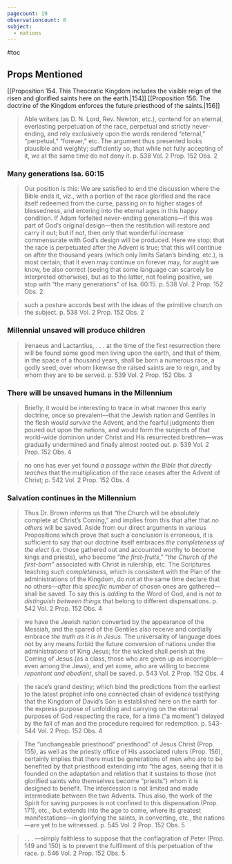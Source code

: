 ```yaml
---
pagecount: 19
observationcount: 8
subject:
  - nations
---
```

#toc

## Props Mentioned
[[Proposition 154. This Theocratic Kingdom includes the visible reign of the risen and glorified saints here on the earth.|154]] [[Proposition 156. The doctrine of the Kingdom enforces the future priesthood of the saints.|156]] 

>Able writers (as D. N. Lord, Rev. Newton, etc.), contend for an eternal, everlasting perpetuation of the race, perpetual and strictly never-ending, and rely exclusively upon the words rendered “eternal,” “perpetual,” “forever,” etc. The argument thus presented looks plausible and weighty; sufficiently so, that while not fully accepting of it, we at the same time do not deny it.
>p. 538 Vol. 2 Prop. 152 Obs. 2

### Many generations Isa. 60:15

>Our position is this: We are satisfied to end the discussion where the Bible ends it, viz., with a portion of the race glorified and the race itself redeemed from the curse, passing on to higher stages of blessedness, and entering into the eternal ages in this happy condition. If Adam forfeited never-ending generations—if this was part of God’s original design—then the restitution will restore and carry it out; but if not, then only that wonderful increase commensurate with God’s design will be produced. Here we stop: that the race is perpetuated after the Advent is true; that this will continue on after the thousand years (which only limits Satan’s binding, etc.), is most certain; that it even may continue on forever may, for aught we know, be also correct (seeing that some language can scarcely be interpreted otherwise), but as to the latter, not feeling positive, we stop with “the many generations” of Isa. 60:15.
>p. 538 Vol. 2 Prop. 152 Obs. 2

>such a posture accords best with the ideas of the primitive church on the subject.
>p. 538 Vol. 2 Prop. 152 Obs. 2

### Millennial unsaved will produce children

>Irenaeus and Lactantius, . . . at the time of the first resurrection there will be found some good men living upon the earth, and that of them, in the space of a thousand years, shall be born a numerous race, a godly seed, over whom likewise the raised saints are to reign, and by whom they are to be served.
>p. 539 Vol. 2 Prop. 152 Obs. 3

### There will be unsaved humans in the Millennium

>Briefly, it would be interesting to trace in what manner this early doctrine, once so prevalent—that the Jewish nation and Gentiles in the flesh *would survive* the Advent, and the fearful judgments then poured out upon the nations, and would form the subjects of that world-wide dominion under Christ and His resurrected brethren—was gradually undermined and finally almost rooted out.
>p. 539 Vol. 2 Prop. 152 Obs. 4

>no one has ever yet found *a passage within the Bible that directly teaches* that the multiplication of the race ceases after the Advent of Christ;
>p. 542 Vol. 2 Prop. 152 Obs. 4

### Salvation continues in the Millennium

>Thus Dr. Brown informs us that “the Church will be absolutely complete at Christ’s Coming,” and implies from this that after that *no others* will be saved. Aside from our direct arguments in various Propositions which prove that such a conclusion is erroneous, it is sufficient to say that our doctrine itself embraces *the completeness of the elect* (i.e. those gathered out and accounted worthy to become kings and priests), who become “*the first-fruits*,” “*the Church of the first-born*” associated with Christ in rulership, etc. The Scriptures teaching *such completeness*, which is consistent with the Plan of the administrations of the Kingdom, do not at the same time declare that no others—*after this specific number* of chosen ones are gathered—shall be saved. To say this is *adding* to the Word of God, and is not *to distinguish between things* that belong to different dispensations.
>p. 542 Vol. 2 Prop. 152 Obs. 4

>we have the Jewish nation converted by the appearance of the Messiah, and the spared of the Gentiles also receive and cordially embrace *the truth as it is in Jesus*. The universality of language does not by any means forbid the future conversion of nations under the administrations of King Jesus; for the wicked shall perish at the Coming of Jesus (as a class, those who are given up as incorrigible—even among the Jews), and yet some, who are willing to become *repentant and obedient*, shall be saved.
>p. 543 Vol. 2 Prop. 152 Obs. 4

>the race’s grand destiny; which bind the predictions from the earliest to the latest prophet info one connected chain of evidence testifying that the Kingdom of David’s Son is established here on the earth for the express purpose of unfolding and carrying on the eternal purposes of God respecting the race, for a time (“a moment”) delayed by the fall of man and the procedure required for redemption.
>p. 543-544 Vol. 2 Prop. 152 Obs. 4


>The “unchangeable priesthood” priesthood” of Jesus Christ (Prop. 155), as well as the priestly office of His associated rulers (Prop. 156), certainly implies that there must be generations of men who are to be benefited by that priesthood extending into “the ages, seeing that it is founded on the adaptation and relation that it sustains to those (not glorified saints who themselves become “priests”) whom it is designed to benefit. The intercession is not limited and made intermediate between the two Advents. Thus also, the work of the Spirit for saving purposes is not confined to this dispensation (Prop. 171), etc., but extends into the age to come, where its greatest manifestations—in glorifying the saints, in converting, etc., the nations—are yet to be witnessed.
>p. 545 Vol. 2 Prop. 152 Obs. 5

>. . . —simply faithless to suppose that the conflagration of Peter (Prop. 149 and 150) is to prevent the fulfilment of this perpetuation of the race.
>p. 546 Vol. 2 Prop. 152 Obs. 5





